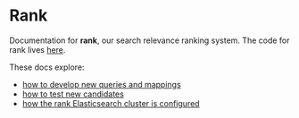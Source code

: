 # Rank

Documentation for **rank**, our search relevance ranking system. The code for rank lives [here](/rank).

These docs explore:

- [how to develop new queries and mappings](developing.md)
- [how to test new candidates](testing.md)
- [how the rank Elasticsearch cluster is configured](cluster.md)
